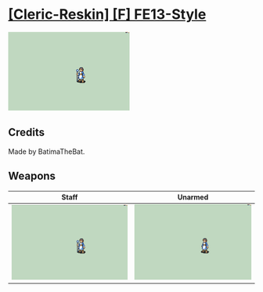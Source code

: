 # [\[Cleric-Reskin\] \[F\] FE13-Style](./)
 

<img src="./7.%20Staff/Staff_000.png" alt="[Cleric-Reskin] [F] FE13-Style standing" />

## Credits

Made by BatimaTheBat.

## Weapons
 

|Staff |Unarmed |
|  :---: | :---: |
| <img alt="Staff animation" src="./7.%20Staff/Staff.gif" /> | <img alt="Unarmed animation" src="./8.%20Unarmed/Unarmed.gif" /> |
